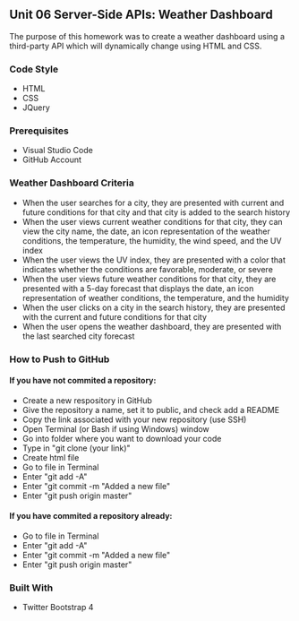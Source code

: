 <h2>Unit 06 Server-Side APIs: Weather Dashboard</h2>
The purpose of this homework was to create a weather dashboard using a third-party API which will dynamically change using HTML and CSS. 

<h3>Code Style</h3>
<ul>
  <li>HTML</li>
  <li>CSS</li>
  <li>JQuery</li>
</ul>

<h3>Prerequisites</h3>
<ul>
  <li>Visual Studio Code</li>
  <li>GitHub Account</li>
</ul>

<h3>Weather Dashboard Criteria</h3>
<ul>
 <li>When the user searches for a city, they are presented with current and future conditions for that city and that city is added to the search history</li>
 <li>When the user views current weather conditions for that city, they can view the city name, the date, an icon representation of the weather conditions,
 the temperature, the humidity, the wind speed, and the UV index</li>
 <li>When the user views the UV index, they are presented with a color that indicates whether the conditions are favorable, moderate, or severe</li>
 <li>When the user views future weather conditions for that city, they are presented with a 5-day forecast that displays the date, an icon representation 
 of weather conditions, the temperature, and the humidity</li>
 <li>When the user clicks on a city in the search history, they are presented with the current and future conditions for that city</li>
 <li>When the user opens the weather dashboard, they are presented with the last searched city forecast</li>
 </ul>

<h3>How to Push to GitHub</h3>
<h4>If you have not commited a repository:</h4>
<ul>
  <li>Create a new respository in GitHub</li>
  <li>Give the repository a name, set it to public, and check add a README</li>
  <li>Copy the link associated with your new repository (use SSH)</li>
  <li>Open Terminal (or Bash if using Windows) window</li>
  <li>Go into folder where you want to download your code</li>
  <li>Type in "git clone (your link)"</li>
  <li>Create html file</li>
  <li>Go to file in Terminal</li>
  <li>Enter "git add -A"</li>
  <li>Enter "git commit -m "Added a new file"</li>
  <li>Enter "git push origin master"</li>
</ul>
<h4>If you have commited a repository already:</h4>
<ul>
  <li>Go to file in Terminal</li>
  <li>Enter "git add -A"</li>
  <li>Enter "git commit -m "Added a new file"</li>
  <li>Enter "git push origin master"</li>
</ul>

<h3>Built With</h3>
<ul>
    <li>Twitter Bootstrap 4</li>
</ul>
